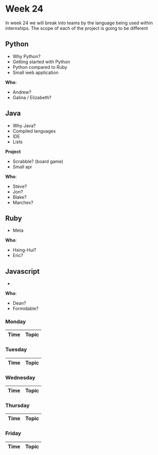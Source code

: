 # Week 24

In week 24 we will break into teams by the language being used within internships. The scope of each of the project is going to be different

Python
-------
- Why Python?
- Getting started with Python
- Python compared to Ruby
- Small web application

**Who**:
- Andrew?
- Galina / Elizabeth?

Java
-------
- Why Java?
- Compiled languages
- IDE
- Lists

**Project**

- Scrabble? (board game)
- Small api

**Who**:

- Steve?
- Jon?
- Blake?
- Marchex?

Ruby
-------
- Meta

**Who**:
- Hsing-Hui?
- Eric?

Javascript
----------
-

**Who**:

- Dean?
- Formidable?

### Monday

| Time              | Topic                                        |
|:------------------|:---------------------------------------------|


### Tuesday

| Time             | Topic                                         |
|:-----------------|:----------------------------------------------|

### Wednesday

| Time            | Topic                      |
|:----------------|:---------------------------|

### Thursday

| Time            | Topic                            |
|:----------------|:---------------------------------|


### Friday

| Time            | Topic        |
|:----------------|:-------------|
